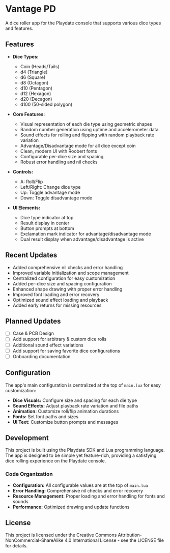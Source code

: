 # Vantage PD

A dice roller app for the Playdate console that supports various dice types and features.

## Features

- **Dice Types:**
  - Coin (Heads/Tails)
  - d4 (Triangle)
  - d6 (Square)
  - d8 (Octagon)
  - d10 (Pentagon)
  - d12 (Hexagon)
  - d20 (Decagon)
  - d100 (50-sided polygon)

- **Core Features:**
  - Visual representation of each die type using geometric shapes
  - Random number generation using uptime and accelerometer data
  - Sound effects for rolling and flipping with random playback rate variation
  - Advantage/Disadvantage mode for all dice except coin
  - Clean, modern UI with Roobert fonts
  - Configurable per-dice size and spacing
  - Robust error handling and nil checks

- **Controls:**
  - A: Roll/Flip
  - Left/Right: Change dice type
  - Up: Toggle advantage mode
  - Down: Toggle disadvantage mode

- **UI Elements:**
  - Dice type indicator at top
  - Result display in center
  - Button prompts at bottom
  - Exclamation mark indicator for advantage/disadvantage mode
  - Dual result display when advantage/disadvantage is active

## Recent Updates

- Added comprehensive nil checks and error handling
- Improved variable initialization and scope management
- Centralized configuration for easy customization
- Added per-dice size and spacing configuration
- Enhanced shape drawing with proper error handling
- Improved font loading and error recovery
- Optimized sound effect loading and playback
- Added early returns for missing resources

## Planned Updates 

- [ ] Case & PCB Design
- [ ] Add support for arbitrary & custom dice rolls
- [ ] Additional sound effect variations
- [ ] Add support for saving favorite dice configurations
- [ ] Onboarding documentation

## Configuration

The app's main configuration is centralized at the top of `main.lua` for easy customization:

- **Dice Visuals:** Configure size and spacing for each die type
- **Sound Effects:** Adjust playback rate variation and file paths
- **Animation:** Customize roll/flip animation durations
- **Fonts:** Set font paths and sizes
- **UI Text:** Customize button prompts and messages

## Development

This project is built using the Playdate SDK and Lua programming language. The app is designed to be simple yet feature-rich, providing a satisfying dice rolling experience on the Playdate console.

### Code Organization

- **Configuration:** All configurable values are at the top of `main.lua`
- **Error Handling:** Comprehensive nil checks and error recovery
- **Resource Management:** Proper loading and error handling for fonts and sounds
- **Performance:** Optimized drawing and update functions

## License

This project is licensed under the Creative Commons Attribution-NonCommercial-ShareAlike 4.0 International License - see the LICENSE file for details.
